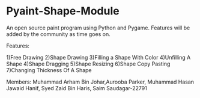 # Pyaint-Shape-Module
An open source paint program using Python and Pygame. Features will be added by the community as time goes on.

Features:

1)Free Drawing 2)Shape Drawing 3)Filling a Shape With Color 4)Unfilling A Shape 4)Shape Dragging 5)Shape Resizing 6)Shape Copy Pasting 7)Changing Thickness Of A Shape

Members:
Muhammad Arham Bin Johar,Aurooba Parker, Muhammad Hasan Jawaid Hanif, Syed Zaid Bin Haris, Saim Saudagar-22791
